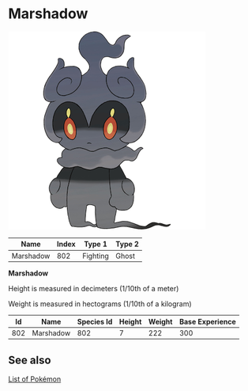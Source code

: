 # Marshadow


![Marshadow](images/802.png)

| **Name** | **Index** | **Type 1** | **Type 2** |
|----|----|----|----|
| Marshadow | 802 | Fighting | Ghost  |

**Marshadow** 


Height is measured in decimeters (1/10th of a meter)

Weight is measured in hectograms (1/10th of a kilogram)

| **Id** | **Name** | **Species Id** | **Height** | **Weight** | **Base Experience** |
|--------|----------|----------------|------------|------------|---------------------|
| 802 | Marshadow | 802 | 7 | 222 | 300 |


## See also

[List of Pokémon](../pokemon.md)
